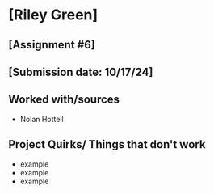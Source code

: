 # [Riley Green]
## [Assignment #6]
## [Submission date: 10/17/24]
## Worked with/sources 
* Nolan Hottell
## Project Quirks/ Things that don't work
* example
* example
* example
